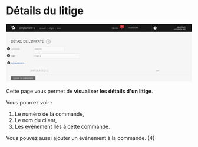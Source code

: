 # Détails du litige


![view-screenshotfionajoupilancom20150812111520](images/view-screenshotfionajoupilancom20150812111520.png)


<p>Cette page vous permet de <strong>visualiser les d&eacute;tails d'un litige</strong>.</p>
<p>Vous pourrez voir :</p>
<ol>
<li>Le num&eacute;ro de la commande,</li>
<li>Le nom du client,</li>
<li>Les &eacute;v&eacute;nement li&eacute;s &agrave; cette commande.</li>
</ol>
<p>Vous pouvez aussi ajouter un &eacute;v&eacute;nement &agrave; la commande. (4)</p>

